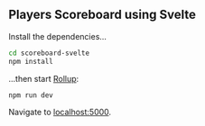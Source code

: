 
## Players Scoreboard using Svelte

Install the dependencies...

```bash
cd scoreboard-svelte
npm install
```

...then start [Rollup](https://rollupjs.org):

```bash
npm run dev
```

Navigate to [localhost:5000](http://localhost:5000).